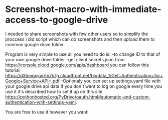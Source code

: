 # Screenshot-macro-with-immediate-access-to-google-drive

I needed to share screenshots with few other users so to simplify the proccess i did script which can do screenshots and then upload them to common google drive folder.

Program is very simple to use all you need to do is:
-to change ID to that of your own google drive folder
-get client.secrets.json from https://console.cloud.google.com/apis/dashboard you can follow this tutorial https://d35mpxyw7m7k7g.cloudfront.net/bigdata_1/Get+Authentication+for+Google+Service+API+.pdf
-Optionaly you can set up settings.yaml file with your google drive api data if you don't want to log on google every time you use it
it's described how to set it up on this site https://pythonhosted.org/PyDrive/oauth.html#automatic-and-custom-authentication-with-settings-yaml.

You are free to use it however you want!
